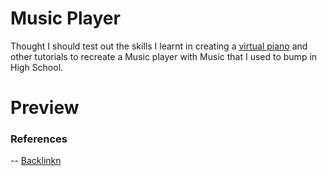 # Music Player

Thought I should test out the skills I learnt in creating a [virtual piano](https://github.com/WilliamWTC/Extra-Time/tree/master/My%20Piano) and other tutorials to recreate a Music player with Music that I used to bump in High School.

# Preview

### References

-- [Backlinkn](https://backlinkn21.blogspot.com/2020/11/music-player-using-javascript-code.html)